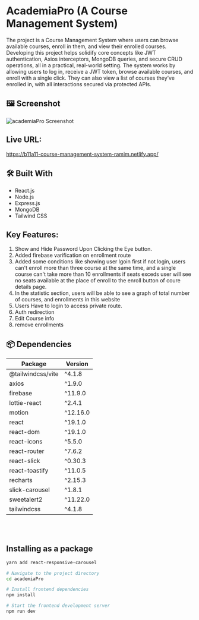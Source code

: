 # AcademiaPro (A Course Management System)

The project is a Course Management System where users can browse available courses, enroll in them, and view their enrolled courses. Developing this project helps solidify core concepts like JWT authentication, Axios interceptors, MongoDB queries, and secure CRUD operations, all in a practical, real-world setting. The system works by allowing users to log in, receive a JWT token, browse available courses, and enroll with a single click. They can also view a list of courses they’ve enrolled in, with all interactions secured via protected APIs.

## 🖼️ Screenshot

![academiaPro Screenshot](https://i.ibb.co/cStbmj3J/image.png)

## Live URL:

https://b11a11-course-management-system-ramim.netlify.app/

## 🛠️ Built With

- React.js
- Node.js
- Express.js
- MongoDB
- Tailwind CSS

## Key Features:

1. Show and Hide Password Upon Clicking the Eye button.
2. Added firebase varification on enrollment route
3. Added some conditions like showing user lgoin first if not login, users can't enroll more than three course at the same time, and a single course can't take more than 10 enrollments if seats exceds user will see no seats available at the place of enroll to the enroll button of coure details page.
4. In the statistic section, users will be able to see a graph of total number of courses, and enrollments in this website
5. Users Have to login to access private route.
6. Auth redirection
7. Edit Course info
8. remove enrollments

## 📦 Dependencies

| Package            | Version    |
|--------------------|------------|
| @tailwindcss/vite  | ^4.1.8     |
| axios              | ^1.9.0     |
| firebase           | ^11.9.0    |
| lottie-react       | ^2.4.1     |
| motion             | ^12.16.0   |
| react              | ^19.1.0    |
| react-dom          | ^19.1.0    |
| react-icons        | ^5.5.0     |
| react-router       | ^7.6.2     |
| react-slick        | ^0.30.3    |
| react-toastify     | ^11.0.5    |
| recharts           | ^2.15.3    |
| slick-carousel     | ^1.8.1     |
| sweetalert2        | ^11.22.0   |
| tailwindcss        | ^4.1.8     |
<br><br>


## Installing as a package

```bash
yarn add react-responsive-carousel

# Navigate to the project directory
cd academiaPro

# Install frontend dependencies
npm install

# Start the frontend development server
npm run dev

